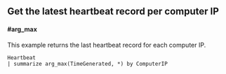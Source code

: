 ## Get the latest heartbeat record per computer IP
#### #arg_max
<!-- article_id: 3107‎2017‏‎03827022 -->

This example returns the last heartbeat record for each computer IP.
```OQL
Heartbeat
| summarize arg_max(TimeGenerated, *) by ComputerIP
```